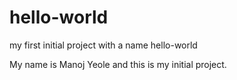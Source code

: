 # hello-world
my first initial project with a name hello-world

My name is Manoj Yeole and this is my initial project.
